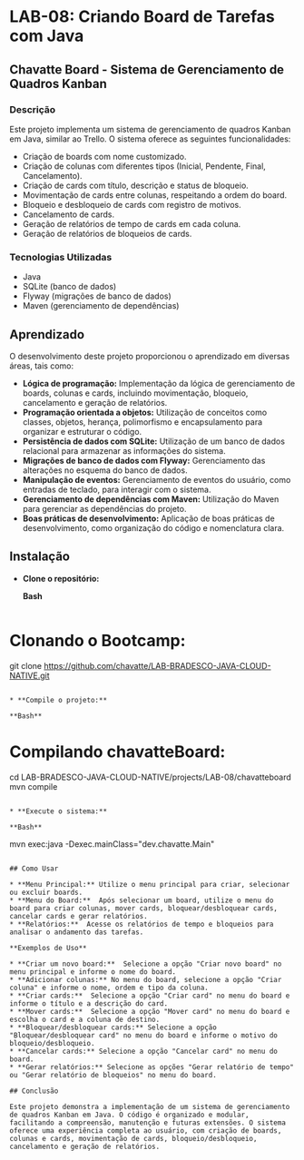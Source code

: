 # LAB-08: Criando Board de Tarefas com Java

## Chavatte Board - Sistema de Gerenciamento de Quadros Kanban

### Descrição

Este projeto implementa um sistema de gerenciamento de quadros Kanban em Java, similar ao Trello. O sistema oferece as seguintes funcionalidades:

* Criação de boards com nome customizado.
* Criação de colunas com diferentes tipos (Inicial, Pendente, Final, Cancelamento).
* Criação de cards com título, descrição e status de bloqueio.
* Movimentação de cards entre colunas, respeitando a ordem do board.
* Bloqueio e desbloqueio de cards com registro de motivos.
* Cancelamento de cards.
* Geração de relatórios de tempo de cards em cada coluna.
* Geração de relatórios de bloqueios de cards.

### Tecnologias Utilizadas

* Java
* SQLite (banco de dados)
* Flyway (migrações de banco de dados)
* Maven (gerenciamento de dependências)

## Aprendizado

O desenvolvimento deste projeto proporcionou o aprendizado em diversas áreas, tais como:

* **Lógica de programação:** Implementação da lógica de gerenciamento de boards, colunas e cards, incluindo movimentação, bloqueio, cancelamento e geração de relatórios.
* **Programação orientada a objetos:** Utilização de conceitos como classes, objetos, herança, polimorfismo e encapsulamento para organizar e estruturar o código.
* **Persistência de dados com SQLite:**  Utilização de um banco de dados relacional para armazenar as informações do sistema.
* **Migrações de banco de dados com Flyway:**  Gerenciamento das alterações no esquema do banco de dados.
* **Manipulação de eventos:** Gerenciamento de eventos do usuário, como entradas de teclado, para interagir com o sistema.
* **Gerenciamento de dependências com Maven:** Utilização do Maven para gerenciar as dependências do projeto.
* **Boas práticas de desenvolvimento:** Aplicação de boas práticas de desenvolvimento, como organização do código e nomenclatura clara.

## Instalação

* **Clone o repositório:**

   **Bash**

   ```
# Clonando o Bootcamp:
git clone https://github.com/chavatte/LAB-BRADESCO-JAVA-CLOUD-NATIVE.git
   ```
   
* **Compile o projeto:**

   **Bash**

   ```
# Compilando chavatteBoard:
cd LAB-BRADESCO-JAVA-CLOUD-NATIVE/projects/LAB-08/chavatteboard
mvn compile
   ```
   
* **Execute o sistema:**

   **Bash**

   ```
   mvn exec:java -Dexec.mainClass="dev.chavatte.Main"
   ```

## Como Usar

* **Menu Principal:** Utilize o menu principal para criar, selecionar ou excluir boards.
* **Menu do Board:**  Após selecionar um board, utilize o menu do board para criar colunas, mover cards, bloquear/desbloquear cards, cancelar cards e gerar relatórios.
* **Relatórios:**  Acesse os relatórios de tempo e bloqueios para analisar o andamento das tarefas.

**Exemplos de Uso**

* **Criar um novo board:**  Selecione a opção "Criar novo board" no menu principal e informe o nome do board.
* **Adicionar colunas:** No menu do board, selecione a opção "Criar coluna" e informe o nome, ordem e tipo da coluna.
* **Criar cards:**  Selecione a opção "Criar card" no menu do board e informe o título e a descrição do card.
* **Mover cards:**  Selecione a opção "Mover card" no menu do board e escolha o card e a coluna de destino.
* **Bloquear/desbloquear cards:** Selecione a opção "Bloquear/desbloquear card" no menu do board e informe o motivo do bloqueio/desbloqueio.
* **Cancelar cards:** Selecione a opção "Cancelar card" no menu do board.
* **Gerar relatórios:** Selecione as opções "Gerar relatório de tempo" ou "Gerar relatório de bloqueios" no menu do board.

## Conclusão

Este projeto demonstra a implementação de um sistema de gerenciamento de quadros Kanban em Java. O código é organizado e modular, facilitando a compreensão, manutenção e futuras extensões. O sistema oferece uma experiência completa ao usuário, com criação de boards, colunas e cards, movimentação de cards, bloqueio/desbloqueio, cancelamento e geração de relatórios.

